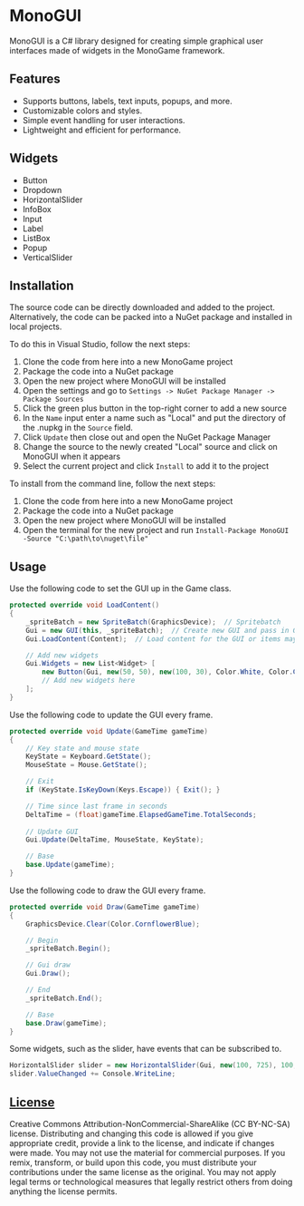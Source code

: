 # MonoGUI
MonoGUI is a C# library designed for creating simple graphical user interfaces made of widgets in the MonoGame framework.

## Features
- Supports buttons, labels, text inputs, popups, and more.
- Customizable colors and styles.
- Simple event handling for user interactions.
- Lightweight and efficient for performance.

## Widgets
- Button
- Dropdown
- HorizontalSlider
- InfoBox
- Input
- Label
- ListBox
- Popup
- VerticalSlider

## Installation
The source code can be directly downloaded and added to the project.  
Alternatively, the code can be packed into a NuGet package and installed in local projects.  

To do this in Visual Studio, follow the next steps:  
1. Clone the code from here into a new MonoGame project
2. Package the code into a NuGet package
3. Open the new project where MonoGUI will be installed
4. Open the settings and go to `Settings -> NuGet Package Manager -> Package Sources`
5. Click the green plus button in the top-right corner to add a new source
6. In the `Name` input enter a name such as "Local" and put the directory of the .nupkg in the `Source` field.
7. Click `Update` then close out and open the NuGet Package Manager
8. Change the source to the newly created "Local" source and click on MonoGUI when it appears
9. Select the current project and click `Install` to add it to the project

To install from the command line, follow the next steps:
1. Clone the code from here into a new MonoGame project
2. Package the code into a NuGet package
3. Open the new project where MonoGUI will be installed
4. Open the terminal for the new project and run `Install-Package MonoGUI -Source "C:\path\to\nuget\file"`

## Usage
Use the following code to set the GUI up in the Game class.
```csharp
protected override void LoadContent()
{
    _spriteBatch = new SpriteBatch(GraphicsDevice);  // Spritebatch
    Gui = new GUI(this, _spriteBatch);  // Create new GUI and pass in Game and SpriteBatch
    Gui.LoadContent(Content);  // Load content for the GUI or items may not be rendered

    // Add new widgets
    Gui.Widgets = new List<Widget> [
        new Button(Gui, new(50, 50), new(100, 30), Color.White, Color.Gray, Color.DarkGray, (Action<string>)Console.WriteLine, args: ["Click!"], text: $"Button", font: Arial)
        // Add new widgets here
    ];
}
```
Use the following code to update the GUI every frame.
```csharp
protected override void Update(GameTime gameTime)
{
    // Key state and mouse state
    KeyState = Keyboard.GetState();
    MouseState = Mouse.GetState();

    // Exit
    if (KeyState.IsKeyDown(Keys.Escape)) { Exit(); }

    // Time since last frame in seconds
    DeltaTime = (float)gameTime.ElapsedGameTime.TotalSeconds;
    
    // Update GUI
    Gui.Update(DeltaTime, MouseState, KeyState);

    // Base
    base.Update(gameTime);
}
```
Use the following code to draw the GUI every frame.
```csharp
protected override void Draw(GameTime gameTime)
{
    GraphicsDevice.Clear(Color.CornflowerBlue);

    // Begin
    _spriteBatch.Begin();

    // Gui draw
    Gui.Draw();

    // End
    _spriteBatch.End();

    // Base
    base.Draw(gameTime);
}
```
Some widgets, such as the slider, have events that can be subscribed to.  
```csharp
HorizontalSlider slider = new HorizontalSlider(Gui, new(100, 725), 100, Color.Black, new(55, 55, 55));
slider.ValueChanged += Console.WriteLine;
```

## [License](https://creativecommons.org/licenses/by-nc-sa/4.0/deed.en)
Creative Commons Attribution-NonCommercial-ShareAlike (CC BY-NC-SA) license. Distributing and changing this code is allowed if you give appropriate credit, provide a link to the license, and indicate if changes were made. You may not use the material for commercial purposes. If you remix, transform, or build upon this code, you must distribute your contributions under the same license as the original. You may not apply legal terms or technological measures that legally restrict others from doing anything the license permits.
